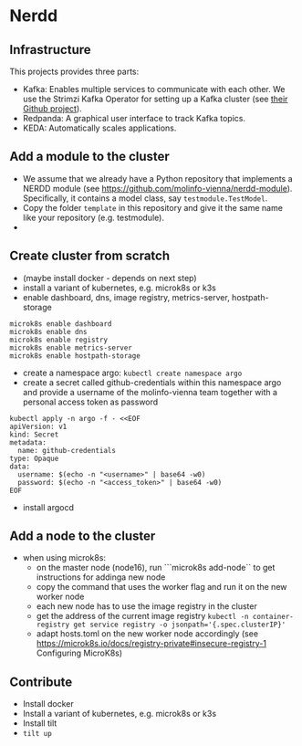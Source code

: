 # Nerdd

## Infrastructure


This projects provides three parts:
* Kafka: Enables multiple services to communicate with each other. We use the Strimzi 
  Kafka Operator for setting up a Kafka cluster (see [their Github 
  project](https://github.com/strimzi/strimzi-kafka-operator/)). 
* Redpanda: A graphical user interface to track Kafka topics.
* KEDA: Automatically scales applications.


## Add a module to the cluster

* We assume that we already have a Python repository that implements a NERDD module
  (see https://github.com/molinfo-vienna/nerdd-module). Specifically, it contains a
  model class, say ```testmodule.TestModel```.
* Copy the folder ```template``` in this repository and give it the same name like your
  repository (e.g. testmodule).
* 

## Create cluster from scratch

* (maybe install docker - depends on next step)
* install a variant of kubernetes, e.g. microk8s or k3s
* enable dashboard, dns, image registry, metrics-server, hostpath-storage
```
microk8s enable dashboard
microk8s enable dns
microk8s enable registry
microk8s enable metrics-server
microk8s enable hostpath-storage
```
* create a namespace argo: ```kubectl create namespace argo```
* create a secret called github-credentials within this namespace argo and provide a
  username of the molinfo-vienna team together with a personal access token as password
```
kubectl apply -n argo -f - <<EOF
apiVersion: v1
kind: Secret
metadata:  
  name: github-credentials
type: Opaque
data:
  username: $(echo -n "<username>" | base64 -w0)
  password: $(echo -n "<access_token>" | base64 -w0)
EOF
```

* install argocd

## Add a node to the cluster
* when using microk8s:
    * on the master node (node16), run ```microk8s add-node`` to get instructions for 
      addinga new node
    * copy the command that uses the worker flag and run it on the new worker node
    * each new node has to use the image registry in the cluster
    * get the address of the current image registry 
    ```kubectl -n container-registry get service registry -o jsonpath='{.spec.clusterIP}'```
    * adapt hosts.toml on the new worker node accordingly (see https://microk8s.io/docs/registry-private#insecure-registry-1 Configuring MicroK8s)

## Contribute

* Install docker
* Install a variant of kubernetes, e.g. microk8s or k3s
* Install tilt
* ```tilt up```